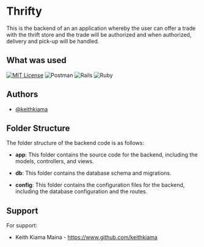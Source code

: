 # Thrifty

This is the backend of an an application whereby the user can offer a trade with the thrift store and the trade will be authorized and when authorized, delivery and pick-up will be handled.


## What was used

[![MIT License](https://img.shields.io/badge/License-MIT-green.svg)](https://github.com/keith-kiama-schoolwork/thrifty_backend/blob/main/LICENSE)
![Postman](https://img.shields.io/badge/Postman-FF6C37?style=flat&logo=postman&logoColor=white)
![Rails](https://img.shields.io/badge/rails-%23CC0000.svg?style=flat&logo=ruby-on-rails&logoColor=white) ![Ruby](https://img.shields.io/badge/ruby-%23CC342D.svg?style=flat&logo=ruby&logoColor=white)


## Authors

- [@keithkiama](https://www.github.com/keithkiama)

## Folder Structure 
 
The folder structure of the backend code is as follows:

- **app**: This folder contains the source code for the backend, including the models, controllers, and views.

- **db**: This folder contains the database schema and migrations.

- **config**: This folder contains the configuration files for the backend, including the database configuration and the routes.

## Support

For support:

 - Keith Kiama Maina - https://www.github.com/keithkiama


